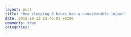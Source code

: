 ```yaml
---
layout: post
title: "How sleeping 8 hours has a considerable impact"
date: 2018-10-13 12:46:01 +0200
comments: true
categories: 
---
```

